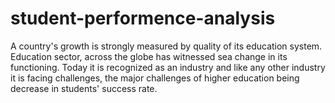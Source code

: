 # student-performence-analysis
A country's growth is strongly measured by quality of its education system. Education sector, across the globe has witnessed sea change in its functioning. Today it is recognized as an industry and like any other industry it is facing challenges, the major challenges of higher education being decrease in students' success rate.

